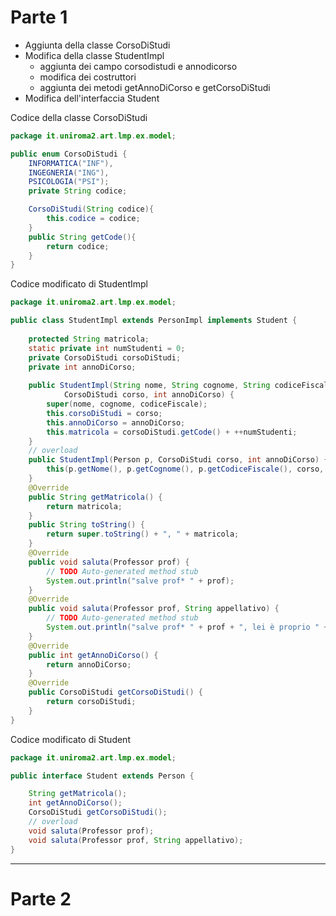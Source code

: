 # Parte 1

- Aggiunta della classe CorsoDiStudi
- Modifica della classe StudentImpl
	- aggiunta dei campo corsodistudi e annodicorso
	- modifica dei costruttori
	- aggiunta dei metodi getAnnoDiCorso e getCorsoDiStudi
- Modifica dell'interfaccia Student

Codice della classe CorsoDiStudi

```java
package it.uniroma2.art.lmp.ex.model;

public enum CorsoDiStudi {
    INFORMATICA("INF"),
    INGEGNERIA("ING"),
    PSICOLOGIA("PSI");
    private String codice;

    CorsoDiStudi(String codice){
        this.codice = codice;
    }
    public String getCode(){
        return codice;
    }
}
```

Codice modificato di StudentImpl

```java
package it.uniroma2.art.lmp.ex.model;

public class StudentImpl extends PersonImpl implements Student {
    
    protected String matricola;
    static private int numStudenti = 0;
    private CorsoDiStudi corsoDiStudi;
    private int annoDiCorso;
    
    public StudentImpl(String nome, String cognome, String codiceFiscale,
            CorsoDiStudi corso, int annoDiCorso) {
        super(nome, cognome, codiceFiscale);
        this.corsoDiStudi = corso;
        this.annoDiCorso = annoDiCorso;
        this.matricola = corsoDiStudi.getCode() + ++numStudenti;
    }
    // overload
    public StudentImpl(Person p, CorsoDiStudi corso, int annoDiCorso) {
        this(p.getNome(), p.getCognome(), p.getCodiceFiscale(), corso, annoDiCorso);
    }
    @Override
    public String getMatricola() {
        return matricola;
    }
    public String toString() {
        return super.toString() + ", " + matricola;
    }
    @Override
    public void saluta(Professor prof) {
        // TODO Auto-generated method stub
        System.out.println("salve prof* " + prof);
    }
    @Override
    public void saluta(Professor prof, String appellativo) {
        // TODO Auto-generated method stub
        System.out.println("salve prof* " + prof + ", lei è proprio " + appellativo);
    }
    @Override
    public int getAnnoDiCorso() {
        return annoDiCorso;
    }
    @Override
    public CorsoDiStudi getCorsoDiStudi() {
        return corsoDiStudi;
    }
}
```

Codice modificato di Student

```java
package it.uniroma2.art.lmp.ex.model;

public interface Student extends Person {

    String getMatricola();
    int getAnnoDiCorso();
    CorsoDiStudi getCorsoDiStudi();
    // overload
    void saluta(Professor prof);
    void saluta(Professor prof, String appellativo);
}
```

----
# Parte 2
